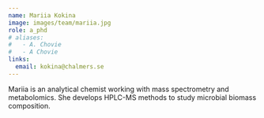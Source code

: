 ```yaml
---
name: Mariia Kokina
image: images/team/mariia.jpg
role: a_phd
# aliases:
#   - A. Chovie
#   - A Chovie
links:
  email: kokina@chalmers.se
---
```


Mariia is an analytical chemist working with mass spectrometry and metabolomics. She develops HPLC-MS methods to study microbial biomass composition. 
